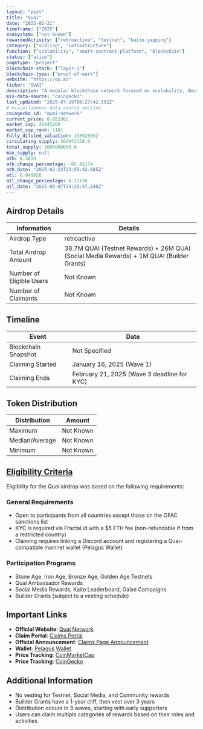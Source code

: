 ```yaml
---
layout: "post"
title: "Quai"
date: "2025-02-21"
timeframe: ["2025"]
ecosystem: ["not-known"]
rewardedActivity: ["retroactive", "testnet", "kaito-yapping"]
category: ["scaling", "infrastructure"]
function: ["scalability", "smart-contract-platform", "blockchain"]
status: ["alive"]
pagetype: "project"
blockchain-stack: ["layer-1"]
blockchain-type: ["proof-of-work"]
website: "https://qu.ai"
ticker: "QUAI"
description: "A modular blockchain network focused on scalability, decentralization, and rewarding early contributors."
mis-data-source: "coingecko"
last_updated: "2025-07-19T06:27:42.392Z"
# miscellaneous data source section
coingecko_id: "quai-network"
current_price: 0.052982
market_cap: 26645260
market_cap_rank: 1101
fully_diluted_valuation: 158926852
circulating_supply: 502972158.0
total_supply: 3000000000.0
max_supply: null
ath: 0.3634
ath_change_percentage: -85.42174
ath_date: "2025-02-23T23:55:42.685Z"
atl: 0.049926
atl_change_percentage: 6.11176
atl_date: "2025-05-07T14:25:47.248Z"
---
```


## Airdrop Details

| Information              | Details                                                                                   |
| ------------------------ | ----------------------------------------------------------------------------------------- |
| Airdrop Type             | retroactive                                                                               |
| Total Airdrop Amount     | 38.7M QUAI (Testnet Rewards) + 26M QUAI (Social Media Rewards) + 1M QUAI (Builder Grants) |
| Number of Eligible Users | Not Known                                                                                 |
| Number of Claimants      | Not Known                                                                                 |

## Timeline

| Event               | Date                                        |
| ------------------- | ------------------------------------------- |
| Blockchain Snapshot | Not Specified                               |
| Claiming Started    | January 16, 2025 (Wave 1)                   |
| Claiming Ends       | February 21, 2025 (Wave 3 deadline for KYC) |

## Token Distribution

| Distribution   | Amount    |
| -------------- | --------- |
| Maximum        | Not Known |
| Median/Average | Not Known |
| Minimum        | Not Known |

## [Eligibility Criteria](https://qu.ai/blog/announcing-the-quai-network-claims-page/)

Eligibility for the Quai airdrop was based on the following requirements:

### General Requirements
- Open to participants from all countries except those on the OFAC sanctions list
- KYC is required via Fractal.id with a $5 ETH fee (non-refundable if from a restricted country)
- Claiming requires linking a Discord account and registering a Quai-compatible mainnet wallet (Pelagus Wallet)

### Participation Programs
- Stone Age, Iron Age, Bronze Age, Golden Age Testnets
- Quai Ambassador Rewards
- Social Media Rewards, Kaito Leaderboard, Galxe Campaigns
- Builder Grants (subject to a vesting schedule)

## Important Links

- **Official Website**: [Quai Network](https://qu.ai)
- **Claim Portal**: [Claims Portal](https://claims.qu.ai)
- **Official Announcement**: [Claims Page Announcement](https://qu.ai/blog/announcing-the-quai-network-claims-page/)
- **Wallet**: [Pelagus Wallet](https://pelaguswallet.io)
- **Price Tracking**: [CoinMarketCap](https://coinmarketcap.com/currencies/quai-network)
- **Price Tracking**: [CoinGecko](https://www.coingecko.com/en/coins/quai-network)

## Additional Information

- No vesting for Testnet, Social Media, and Community rewards
- Builder Grants have a 1-year cliff, then vest over 3 years
- Distribution occurs in 3 waves, starting with early supporters
- Users can claim multiple categories of rewards based on their roles and activities